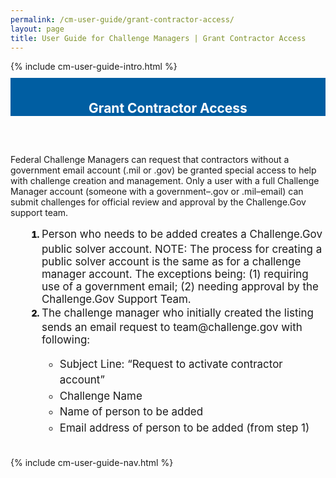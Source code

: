 ```yaml
---
permalink: /cm-user-guide/grant-contractor-access/
layout: page
title: User Guide for Challenge Managers | Grant Contractor Access
---
```

<div class="row">
  <div class="col-sm-12">{% include cm-user-guide-intro.html %}</div>
</div>
<div class="row" style="padding-top: 10px; padding-bottom: 30px;">
  <div class="col-sm-12" style="padding-top: 6px; background-color: #005ea2; color: #ffffff; text-align: center;">
    <h2>Grant Contractor Access</h2>
  </div>
</div>
<div class="row">
  <div class="col-sm-7">
    <p>Federal Challenge Managers can request that contractors without a government email account (.mil or .gov) be granted special access to help with challenge creation and management. Only a user with a full Challenge Manager account (someone with a government–.gov or .mil–email) can submit challenges for official review and approval by the Challenge.Gov support team.

</p>
    <ol style="padding-left: 50px;">
      <li style="font-weight:900;"><span style="font-size: 1.06rem; line-height: 1.5; font-weight: 400;">Person who needs to be added creates a Challenge.Gov public solver account.
NOTE: The process for creating a public solver account is the same as for a challenge manager account. The exceptions being: (1) requiring use of a government email; (2) needing approval by the Challenge.Gov Support Team.</span></li>
<li style="font-weight:900;"><span style="font-size: 1.06rem; line-height: 1.5; font-weight: 400;">The challenge manager who initially created the listing sends an email request to team@challenge.gov with following:
  <ul>
    <li>
Subject Line: “Request to activate contractor account”</li>
<li>Challenge Name</li>
<li>Name of person to be added</li>
<li>Email address of person to be added (from step 1)</li>
  </ul>

</span></li>
    </ol>
  </div>
  <div class="col-sm-1">&nbsp;</div>
  <div class="col-sm-4"> {% include cm-user-guide-nav.html %} </div>
</div>
